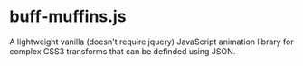 buff-muffins.js
============

A lightweight vanilla (doesn't require jquery) JavaScript animation library for complex CSS3 transforms that can be definded using JSON.
